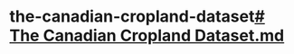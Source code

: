 # the-canadian-cropland-dataset[# The Canadian Cropland Dataset.md](https://github.com/loubnablt/the-canadian-cropland-dataset/files/11594459/The.Canadian.Cropland.Dataset.md)
